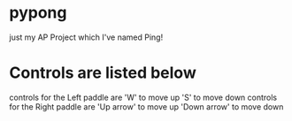 # pypong
just my AP Project which I've named Ping!
# Controls are listed below
controls for the Left paddle are 
  'W' to move up
  'S' to move down
 controls for the Right paddle are
  'Up arrow' to move up
  'Down arrow' to move down
